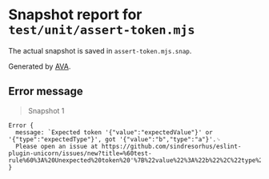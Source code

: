 # Snapshot report for `test/unit/assert-token.mjs`

The actual snapshot is saved in `assert-token.mjs.snap`.

Generated by [AVA](https://avajs.dev).

## Error message

> Snapshot 1

    Error {
      message: `Expected token '{"value":"expectedValue"}' or '{"type":"expectedType"}', got '{"value":"b","type":"a"}'.␊
      Please open an issue at https://github.com/sindresorhus/eslint-plugin-unicorn/issues/new?title=%60test-rule%60%3A%20Unexpected%20token%20'%7B%22value%22%3A%22b%22%2C%22type%22%3A%22a%22%7D'.`,
    }
